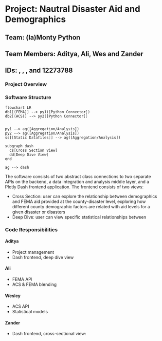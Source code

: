 # Project: Nautral Disaster Aid and Demographics
## Team: (la)Monty Python 
## Team Members: Aditya, Ali, Wes and Zander
## IDs: , , , and 12273788

### Project Overview

### Software Structure
```mermaid
flowchart LR
db1[(FEMA)] --> py1([Python Connector])
db2[(ACS)] --> py2([Python Connector])


py1 --> ag([Aggregation/Analysis])
py2 --> ag([Aggregation/Analysis])
ss[[Static Datafiles]] --> ag([Aggregation/Analysis])

subgraph dash
  cs[Cross Section View]
  dd[Deep Dive View]
end

ag --> dash
```
The software consists of two abstract class connections to two separate APIs on the backend, a data integration and analysis middle layer, and a Plotly Dash frontend application. The frontend consists of two views:
- Cross Section: user can explore the relationship between demographics and FEMA aid provided at the county-disaster level, exploring how different county demographic factors are related with aid levels for a given disaster or disasters  
- Deep Dive: user can view specific statistical relationships between

### Code Responsibilities
#### Aditya
- Project management
- Dash frontend, deep dive view  

#### Ali
- FEMA API  
- ACS & FEMA blending  

#### Wesley
- ACS API  
- Statistical models  

#### Zander
- Dash frontend, cross-sectional view: 